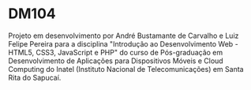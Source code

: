 # DM104
Projeto em desenvolvimento por André Bustamante de Carvalho e Luiz Felipe Pereira para a disciplina "Introdução ao Desenvolvimento Web - HTML5, CSS3, JavaScript e PHP" do curso de Pós-graduação em Desenvolvimento de Aplicações para Dispositivos Móveis e Cloud Computing do Inatel (Instituto Nacional de Telecomunicações) em Santa Rita do Sapucaí.
